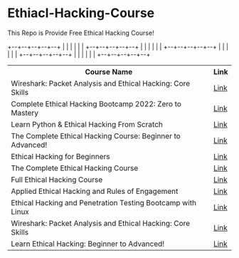 # Ethiacl-Hacking-Course
This Repo is Provide Free Ethical Hacking Course!


+--+--+--+--+--+
|  |  |  |  |  |
+--+--+--+--+--+
|  |  |  |  |  |
+--+--+--+--+--+
|  |  |  |  |  |
+--+--+--+--+--+
|  |  |  |  |  |
+--+--+--+--+--+


<table>
  <tr>
    <th>Course Name</th>
    <th>Link</th>
  </tr>
  <tr>
    <td>Wireshark: Packet Analysis and Ethical Hacking: Core Skills</td>
    <td><a href="https://click.linksynergy.com/deeplink?id=3zJST*nwhE4&mid=39197&murl=https%3A%2F%2Fwww.udemy.com%2Fcourse%2Fwireshark-packet-analysis-and-ethical-hacking-core-skills%2F">Link </a></td>
  </tr>
  <tr>
    <td>Complete Ethical Hacking Bootcamp 2022: Zero to Mastery</td>
    <td><a href="https://click.linksynergy.com/deeplink?id=3zJST*nwhE4&mid=39197&murl=https%3A%2F%2Fwww.udemy.com%2Fcourse%2Fcomplete-ethical-hacking-bootcamp-zero-to-mastery%2F">Link </a></td>
  </tr>
  <tr>
    <td>Learn Python & Ethical Hacking From Scratch</td>
    <td><a href="https://click.linksynergy.com/deeplink?id=3zJST*nwhE4&mid=39197&murl=https%3A%2F%2Fwww.udemy.com%2Fcourse%2Flearn-python-and-ethical-hacking-from-scratch%2F">Link </a></td>
  </tr>
  <tr>
    <td>The Complete Ethical Hacking Course: Beginner to Advanced!</td>
    <td><a href="https://click.linksynergy.com/deeplink?id=3zJST*nwhE4&mid=39197&murl=https%3A%2F%2Fwww.udemy.com%2Fcourse%2Fpenetration-testing%2F">Link </a></td>
  </tr>
  <tr>
    <td>Ethical Hacking for Beginners</td>
    <td><a href="https://click.linksynergy.com/deeplink?id=3zJST*nwhE4&mid=39197&murl=https%3A%2F%2Fwww.udemy.com%2Fcourse%2Fpractical-ethical-hacking-for-beginners%2F">Link </a></td>
  </tr>
  <tr>
    <td>The Complete Ethical Hacking Course</td>
    <td><a href="https://click.linksynergy.com/deeplink?id=3zJST*nwhE4&mid=39197&murl=https%3A%2F%2Fwww.udemy.com%2Fcourse%2Fthe-complete-ethical-hacking-course%2F">Link </a></td>
  </tr>
  <tr>
    <td>Full Ethical Hacking Course</td>
    <td><a href="https://click.linksynergy.com/deeplink?id=3zJST*nwhE4&mid=39197&murl=https%3A%2F%2Fwww.udemy.com%2Fcourse%2Ffull-ethical-hacking-course%2F">Link </a></td>
  </tr>
  <tr>
    <td>Applied Ethical Hacking and Rules of Engagement</td>
    <td><a href="https://click.linksynergy.com/deeplink?id=3zJST*nwhE4&mid=39197&murl=https%3A%2F%2Fwww.udemy.com%2Fcourse%2Fapplied-ethical-hacking-and-rules-of-engagement%2F">Link </a></td>
  </tr>
  <tr>
    <td>Ethical Hacking and Penetration Testing Bootcamp with Linux</td>
    <td><a href="https://click.linksynergy.com/deeplink?id=3zJST*nwhE4&mid=39197&murl=https%3A%2F%2Fwww.udemy.com%2Fcourse%2Fwireshark-packet-analysis-and-ethical-hacking-core-skills%2F">Link </a></td>
  </tr>
  <tr>
    <td>Wireshark: Packet Analysis and Ethical Hacking: Core Skills</td>
    <td><a href="https://click.linksynergy.com/deeplink?id=3zJST*nwhE4&mid=39197&murl=https%3A%2F%2Fwww.udemy.com%2Fcourse%2Fethical-hacking-and-penetration-testing-bootcamp-with-linux%2F">Link </a></td>
  </tr>
  <tr>
    <td>Learn Ethical Hacking: Beginner to Advanced!</td>
    <td><a href="https://click.linksynergy.com/deeplink?id=3zJST*nwhE4&mid=39197&murl=https%3A%2F%2Fwww.udemy.com%2Fcourse%2Fethical-hacking-and-penetration-testing-bootcamp-with-linux%2F">Link </a></td>
  </tr>
  
</table>
